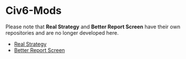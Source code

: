 # Civ6-Mods
Please note that **Real Strategy** and **Better Report Screen** have their own repositories and are no longer developed here.
- [Real Strategy](https://github.com/Infixo/Civ6-Real-Strategy)
- [Better Report Screen](https://github.com/Infixo/Civ6-Better-Report-Screen)

